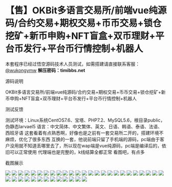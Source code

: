 # 【售】OKBit多语言交易所/前端vue纯源码/合约交易+期权交易+币币交易+锁仓挖矿+新币申购+NFT盲盒+双币理财+平台币发行+平台币行情控制+机器人

本套程序已经过悟空源码技术人员测试，如需搭建请直接联系客服：[@wukongymw](http://t.me/wukongymw)
**解压密码：timibbs.net**

源码说明

OKBit多语言交易所/前端vue纯源码/合约交易+期权交易+币币交易+锁仓挖矿+新币申购+NFT盲盒+双币理财+平台币发行+平台币行情控制+机器人

测试反馈

测试环境：Linux系统CentOS7.6、宝塔、PHP7.2、MySQL5.6，根目录public，伪静态larvael5
语言：中文简体、中文繁体、英文、日语、韩语、泰语、法语、西班牙语
这套看着有点熟悉啊，好像也是之前有一套交易所二开的，搭建环境不麻烦，优化了很多东西
互换的一套，他说前端只留了手机端的源码，pc端由于客户没用就不知道丢哪里去了，所以现在wap端是vue纯源码，pc端是编译后的，依旧可以正常使用
代理端也是完整的，k线结算全都正常
看图吧，有点多

截图展示

[![](https://wukongymw.com/wp-content/uploads/2024/01/c5dce7fd337da3e.png)](https://wukongymw.com/wp-content/uploads/2024/01/c5dce7fd337da3e.png)
[![](https://wukongymw.com/wp-content/uploads/2024/01/107dbca7ff2c99d.png)](https://wukongymw.com/wp-content/uploads/2024/01/107dbca7ff2c99d.png)
[![](https://wukongymw.com/wp-content/uploads/2024/01/3290d8bad7a952c.png)](https://wukongymw.com/wp-content/uploads/2024/01/3290d8bad7a952c.png)
[![](https://wukongymw.com/wp-content/uploads/2024/01/612a279004c9367.png)](https://wukongymw.com/wp-content/uploads/2024/01/612a279004c9367.png)
[![](https://wukongymw.com/wp-content/uploads/2024/01/4a2c04249ec5edb.png)](https://wukongymw.com/wp-content/uploads/2024/01/4a2c04249ec5edb.png)
[![](https://wukongymw.com/wp-content/uploads/2024/01/eb8443f5fbf0c82.png)](https://wukongymw.com/wp-content/uploads/2024/01/eb8443f5fbf0c82.png)
[![](https://wukongymw.com/wp-content/uploads/2024/01/41dcbf994924957.png)](https://wukongymw.com/wp-content/uploads/2024/01/41dcbf994924957.png)
[![](https://wukongymw.com/wp-content/uploads/2024/01/dfd8f9c5b246fc4.png)](https://wukongymw.com/wp-content/uploads/2024/01/dfd8f9c5b246fc4.png)
[![](https://wukongymw.com/wp-content/uploads/2024/01/9edb045ee8b8a76.png)](https://wukongymw.com/wp-content/uploads/2024/01/9edb045ee8b8a76.png)
[![](https://wukongymw.com/wp-content/uploads/2024/01/fd7b796c988c62c.png)](https://wukongymw.com/wp-content/uploads/2024/01/fd7b796c988c62c.png)
[![](https://wukongymw.com/wp-content/uploads/2024/01/e7121b398afc726.png)](https://wukongymw.com/wp-content/uploads/2024/01/e7121b398afc726.png)
[![](https://wukongymw.com/wp-content/uploads/2024/01/75895ceffb67ac7.png)](https://wukongymw.com/wp-content/uploads/2024/01/75895ceffb67ac7.png)
[![](https://wukongymw.com/wp-content/uploads/2024/01/93a93e23cb42013.png)](https://wukongymw.com/wp-content/uploads/2024/01/93a93e23cb42013.png)
[![](https://wukongymw.com/wp-content/uploads/2024/01/69f767f63c8b77b.png)](https://wukongymw.com/wp-content/uploads/2024/01/69f767f63c8b77b.png)
[![](https://wukongymw.com/wp-content/uploads/2024/01/cd6dfeaf9f7c3ae.png)](https://wukongymw.com/wp-content/uploads/2024/01/cd6dfeaf9f7c3ae.png)
[![](https://wukongymw.com/wp-content/uploads/2024/01/dcafd27e0928bcc.png)](https://wukongymw.com/wp-content/uploads/2024/01/dcafd27e0928bcc.png)
[![](https://wukongymw.com/wp-content/uploads/2024/01/f233d86a65e0094.png)](https://wukongymw.com/wp-content/uploads/2024/01/f233d86a65e0094.png)
[![](https://wukongymw.com/wp-content/uploads/2024/01/d3de0c359bbad1f.png)](https://wukongymw.com/wp-content/uploads/2024/01/d3de0c359bbad1f.png)
[![](https://wukongymw.com/wp-content/uploads/2024/01/fb24861866b3c80.png)](https://wukongymw.com/wp-content/uploads/2024/01/fb24861866b3c80.png)
[![](https://wukongymw.com/wp-content/uploads/2024/01/098174a0860110e.png)](https://wukongymw.com/wp-content/uploads/2024/01/098174a0860110e.png)
[![](https://wukongymw.com/wp-content/uploads/2024/01/7bb614c688b7039.png)](https://wukongymw.com/wp-content/uploads/2024/01/7bb614c688b7039.png)
[![](https://wukongymw.com/wp-content/uploads/2024/01/9ceb6d1e06ecded.png)](https://wukongymw.com/wp-content/uploads/2024/01/9ceb6d1e06ecded.png)
[![](https://wukongymw.com/wp-content/uploads/2024/01/a176f508009b7d3.png)](https://wukongymw.com/wp-content/uploads/2024/01/a176f508009b7d3.png)
[![](https://wukongymw.com/wp-content/uploads/2024/01/e4a0a1d178ad969.png)](https://wukongymw.com/wp-content/uploads/2024/01/e4a0a1d178ad969.png)
[![](https://wukongymw.com/wp-content/uploads/2024/01/2e8a31335619e15.png)](https://wukongymw.com/wp-content/uploads/2024/01/2e8a31335619e15.png)
[![](https://wukongymw.com/wp-content/uploads/2024/01/14e5cf1321288c6.png)](https://wukongymw.com/wp-content/uploads/2024/01/14e5cf1321288c6.png)
[![](https://wukongymw.com/wp-content/uploads/2024/01/755da0076f3ff27.png)](https://wukongymw.com/wp-content/uploads/2024/01/755da0076f3ff27.png)
[![](https://wukongymw.com/wp-content/uploads/2024/01/d7a41135cf7108b.png)](https://wukongymw.com/wp-content/uploads/2024/01/d7a41135cf7108b.png)
[![](https://wukongymw.com/wp-content/uploads/2024/01/19298006517395a.png)](https://wukongymw.com/wp-content/uploads/2024/01/19298006517395a.png)
[![](https://wukongymw.com/wp-content/uploads/2024/01/49ce9a39a71efd8.png)](https://wukongymw.com/wp-content/uploads/2024/01/49ce9a39a71efd8.png)
[![](https://wukongymw.com/wp-content/uploads/2024/01/8a896959e358b53.png)](https://wukongymw.com/wp-content/uploads/2024/01/8a896959e358b53.png)
[![](https://wukongymw.com/wp-content/uploads/2024/01/56786ae981a4a32.png)](https://wukongymw.com/wp-content/uploads/2024/01/56786ae981a4a32.png)
[![](https://wukongymw.com/wp-content/uploads/2024/01/fb794afddcd6eed.png)](https://wukongymw.com/wp-content/uploads/2024/01/fb794afddcd6eed.png)
[![](https://wukongymw.com/wp-content/uploads/2024/01/aa5859d0f580754.png)](https://wukongymw.com/wp-content/uploads/2024/01/aa5859d0f580754.png)
[![](https://wukongymw.com/wp-content/uploads/2024/01/b090e5bd4a9016a.png)](https://wukongymw.com/wp-content/uploads/2024/01/b090e5bd4a9016a.png)
[![](https://wukongymw.com/wp-content/uploads/2024/01/bb74a6b74dc9f6f.png)](https://wukongymw.com/wp-content/uploads/2024/01/bb74a6b74dc9f6f.png)
[![](https://wukongymw.com/wp-content/uploads/2024/01/8ee5cd5b6825fda.png)](https://wukongymw.com/wp-content/uploads/2024/01/8ee5cd5b6825fda.png)
[![](https://wukongymw.com/wp-content/uploads/2024/01/06f1c5839485abf.png)](https://wukongymw.com/wp-content/uploads/2024/01/06f1c5839485abf.png)